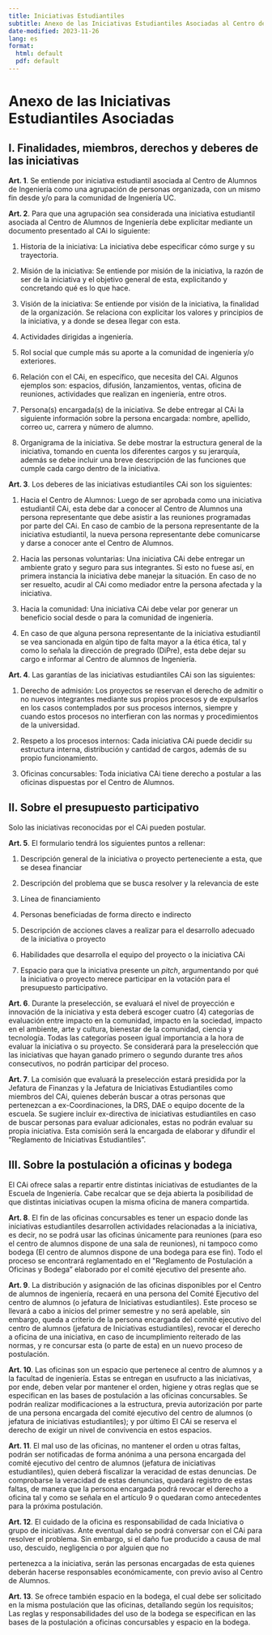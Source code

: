 ```yaml
---
title: Iniciativas Estudiantiles
subtitle: Anexo de las Iniciativas Estudiantiles Asociadas al Centro de Alumnos de Ingeniería
date-modified: 2023-11-26
lang: es
format: 
  html: default
  pdf: default
---
```


# Anexo de las Iniciativas Estudiantiles Asociadas


## I.  Finalidades, miembros, derechos y deberes de las iniciativas

 **Art. 1**. Se entiende por iniciativa estudiantil asociada al Centro de
 Alumnos de Ingeniería como una agrupación de personas organizada, con
 un mismo fin desde y/o para la comunidad de Ingeniería UC.

 **Art. 2**. Para que una agrupación sea considerada una iniciativa
 estudiantil asociada al Centro de Alumnos de Ingeniería debe
 explicitar mediante un documento presentado al CAi lo siguiente:

1)  Historia de la iniciativa: La iniciativa debe especificar cómo surge y su trayectoria.

2)  Misión de la iniciativa: Se entiende por misión de la iniciativa, la razón de ser de la
 iniciativa y el objetivo general de esta, explicitando y concretando qué es lo que hace.

3)  Visión de la iniciativa: Se entiende por visión de la iniciativa, la finalidad de la organización. Se relaciona con explicitar los valores y principios de la iniciativa, y a donde se desea llegar con esta.

4)  Actividades dirigidas a ingeniería.

5)  Rol social que cumple más su aporte a la comunidad de ingeniería y/o
    exteriores.

6)  Relación con el CAi, en específico, que necesita del CAi. Algunos
    ejemplos son: espacios, difusión, lanzamientos, ventas, oficina de
    reuniones, actividades que realizan en ingeniería, entre otros.

7)  Persona(s) encargada(s) de la iniciativa. Se debe entregar al CAi la
    siguiente información sobre la persona encargada: nombre, apellido,
    correo uc, carrera y número de alumno.

8)  Organigrama de la iniciativa. Se debe mostrar la estructura general
    de la iniciativa, tomando en cuenta los diferentes cargos y su
    jerarquía, además se debe incluir una breve descripción de las
    funciones que cumple cada cargo dentro de la iniciativa.

**Art. 3**. Los deberes de las iniciativas estudiantiles CAi son los
siguientes:

1)  Hacia el Centro de Alumnos: Luego de ser aprobada como una iniciativa estudiantil CAi, esta debe dar
a conocer al Centro de Alumnos una persona representante que debe
asistir a las reuniones programadas por parte del CAi. En caso de cambio
de la persona representante de la iniciativa estudiantil, la nueva
persona representante debe comunicarse y darse a conocer ante el Centro
de Alumnos.

2)  Hacia las personas voluntarias: Una iniciativa CAi debe entregar un ambiente grato y seguro para sus
integrantes. Si esto no fuese así, en primera instancia la iniciativa
debe manejar la situación. En caso de no ser resuelto, acudir al CAi como mediador entre la persona
afectada y la iniciativa.

3)  Hacia la comunidad: Una iniciativa CAi debe velar por       generar un beneficio social desde o
para la comunidad de ingeniería.

4)  En caso de que alguna persona representante de la iniciativa
    estudiantil se vea sancionada en algún tipo de falta mayor a la
    ética ética, tal y como lo señala la dirección de pregrado (DiPre),
    esta debe dejar su cargo e informar al Centro de alumnos de
    Ingeniería.

**Art. 4**. Las garantías de las iniciativas estudiantiles CAi son las
siguientes:

1)  Derecho de admisión: Los proyectos se reservan el derecho de admitir o no nuevos integrantes
mediante sus propios procesos y de expulsarlos en los casos contemplados
por sus procesos internos, siempre y cuando estos procesos no
interfieran con las normas y procedimientos de la universidad.

2)  Respeto a los procesos internos: Cada iniciativa CAi puede decidir su estructura interna, distribución y
cantidad de cargos, además de su propio funcionamiento.

3)  Oficinas concursables: Toda iniciativa CAi tiene derecho a postular a las oficinas dispuestas
por el Centro de Alumnos.

## II. Sobre el presupuesto participativo

Solo las iniciativas reconocidas por el CAi pueden postular. 

**Art. 5**. El formulario tendrá los siguientes puntos a rellenar:

1)  Descripción general de la iniciativa o proyecto perteneciente a
    esta, que se desea financiar

2)  Descripción del problema que se busca resolver y la relevancia de
    este

3)  Línea de financiamiento

4)  Personas beneficiadas de forma directo e indirecto

5)  Descripción de acciones claves a realizar para el desarrollo
    adecuado de la iniciativa o proyecto

6)  Habilidades que desarrolla el equipo del proyecto o la iniciativa
    CAi

7)  Espacio para que la iniciativa presente un *pitch*, argumentando por
    qué la iniciativa o proyecto merece participar en la votación para
    el presupuesto participativo.

**Art. 6**. Durante la preselección, se evaluará el nivel de proyección e
innovación de la iniciativa y esta deberá escoger cuatro (4) categorías
de evaluación entre impacto en la comunidad, impacto en la sociedad,
impacto en el ambiente, arte y cultura, bienestar de la comunidad,
ciencia y tecnología. Todas las categorías poseen igual importancia a la
hora de evaluar la iniciativa o su proyecto. Se considerará para la preselección que las iniciativas que hayan ganado primero o segundo durante tres años consecutivos, no podrán participar del proceso.
 

**Art. 7**. La comisión que evaluará la preselección estará presidida por la
Jefatura de Finanzas y la Jefatura de Iniciativas Estudiantiles como
miembros del CAi, quienes deberán buscar a otras personas que
pertenezcan a ex-Coordinaciones, la DRS, DAE o equipo docente de la
escuela. Se sugiere incluir ex-directiva de iniciativas estudiantiles en
caso de buscar personas para evaluar adicionales, estas no podrán
evaluar su propia iniciativa. Esta comisión será la encargada de elaborar y difundir el “Reglamento de Iniciativas Estudiantiles”.

## III. Sobre la postulación a oficinas y bodega

El CAi ofrece salas a repartir entre distintas iniciativas de
estudiantes de la Escuela de Ingeniería. Cabe recalcar que se deja abierta la
posibilidad de que distintas iniciativas ocupen la misma oficina de
manera compartida.

**Art. 8**. El fin de las oficinas concursables es tener un espacio donde
las iniciativas estudiantiles desarrollen actividades relacionadas a la
iniciativa, es decir, no se podrá usar las oficinas únicamente para
reuniones (para eso el centro de alumnos dispone de una sala de
reuniones), ni tampoco como bodega (El centro de alumnos dispone de una
bodega para ese fin). Todo el proceso se encontrará reglamentado en el "Reglamento de Postulación a Oficinas y Bodega” elaborado por el comité ejecutivo del presente año.

**Art. 9**. La distribución y asignación de las oficinas disponibles por el
Centro de alumnos de ingeniería, recaerá en una persona del Comité
Ejecutivo del centro de alumnos (o jefatura de
Iniciativas estudiantiles). Este proceso se llevará a cabo a inicios del
primer semestre y no será apelable, sin embargo, queda
a criterio de la persona encargada del comité ejecutivo del centro de
alumnos (jefatura de Iniciativas estudiantiles), revocar el derecho a
oficina de una iniciativa, en caso de incumplimiento reiterado de las
normas, y re concursar esta (o parte de esta) en un nuevo proceso de
postulación.

**Art. 10**. Las oficinas son un espacio que pertenece al centro de alumnos
y a la facultad de ingeniería. Estas se entregan en usufructo a las
iniciativas, por ende, deben velar por mantener el orden, higiene y
otras reglas que se especifican en las bases de postulación a las
oficinas concursables. Se podrán realizar modificaciones a la
estructura, previa autorización por parte de una persona encargada del
comité ejecutivo del centro de alumnos (o jefatura de iniciativas
estudiantiles); y por último El CAi se reserva el derecho de exigir un
nivel de convivencia en estos espacios.

**Art. 11**. El mal uso de las oficinas, no mantener el orden u otras
faltas, podrán ser notificadas de forma anónima a una persona encargada
del comité ejecutivo del centro de alumnos (jefatura de iniciativas
estudiantiles), quien deberá fiscalizar la veracidad de estas denuncias.
De comprobarse la veracidad de estas denuncias, quedará registro de
estas faltas, de manera que la persona encargada podrá revocar el
derecho a oficina tal y como se señala en el artículo 9 o quedaran como
antecedentes para la próxima postulación.

**Art. 12**. El cuidado de la oficina es responsabilidad de cada Iniciativa
o grupo de iniciativas. Ante eventual daño se podrá conversar con el CAi
para resolver el problema. Sin embargo, si el daño fue producido a causa
de mal uso, descuido, negligencia o por alguien que no

pertenezca a la iniciativa, serán las personas encargadas de esta
quienes deberán hacerse responsables económicamente, con previo aviso al
Centro de Alumnos.

**Art. 13**. Se ofrece también espacio en la bodega, el cual debe ser
solicitado en la misma postulación que las oficinas, detallando según
los requisitos; Las reglas y responsabilidades del uso de la bodega se
especifican en las bases de la postulación a oficinas concursables y
espacio en la bodega.
